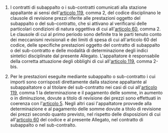1. I contratti di subappalto o i sub-contratti comunicati alla stazione appaltante ai sensi dell'[articolo 119](/index.html?article=articolo-119&version=2), comma 2, del codice disciplinano le clausole di revisione prezzi riferite alle prestazioni oggetto del subappalto o del sub-contratto, che si attivano al verificarsi delle particolari condizioni di natura oggettiva di cui all'[articolo 60](/index.html?article=articolo-60&version=2), comma 2. Le clausole di cui al primo periodo sono definite tra le parti tenuto conto dei meccanismi revisionali e dei limiti di spesa di cui all'articolo 60 del codice, delle specifiche prestazioni oggetto del contratto di subappalto o del sub-contratto e delle modalità di determinazione degli indici sintetici disciplinate dal presente Allegato. L'appaltatore è responsabile della corretta attuazione degli obblighi di cui all'[articolo 119](/index.html?article=articolo-119&version=2), comma 2-bis.

2. Per le prestazioni eseguite mediante subappalto o sub-contratto i cui importi sono corrisposti direttamente dalla stazione appaltante al subappaltatore o al titolare del sub-contratto nei casi di cui all'[articolo 119](/index.html?article=articolo-119&version=2), comma 1 la determinazione e il pagamento delle somme, in aumento o in diminuzione, dovute a titolo di revisione dei prezzi sono effettuati in coerenza con l'[articolo 5](/index.html?article=allegato-2.2-bis-articolo-5&version=2). Negli altri casi l'appaltatore provvede alla determinazione e al pagamento delle somme dovute a titolo di revisione dei prezzi secondo quanto previsto, nel rispetto delle disposizioni di cui all'[articolo 60](/index.html?article=articolo-60&version=2) del codice e al presente Allegato, nel contratto di subappalto o nel sub-contralto.
